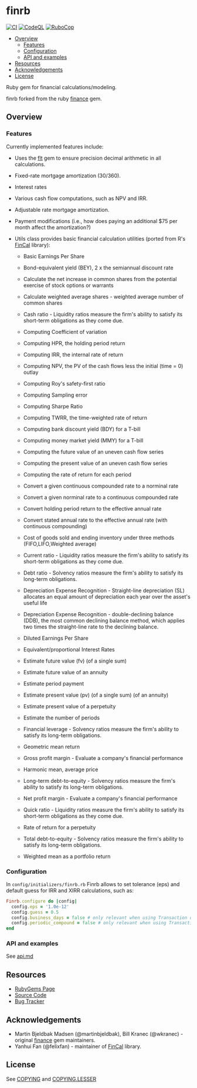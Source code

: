 # finrb

[![CI](https://github.com/ncs1/finrb/actions/workflows/ci.yml/badge.svg?branch=master)](https://github.com/ncs1/finrb/actions/workflows/ci.yml)
[![CodeQL](https://github.com/ncs1/finrb/actions/workflows/codeql.yml/badge.svg)](https://github.com/ncs1/finrb/actions/workflows/codeql.yml)
[![RuboCop](https://github.com/ncs1/finrb/actions/workflows/rubocop.yml/badge.svg)](https://github.com/ncs1/finrb/actions/workflows/rubocop.yml)

<!-- TOC depthfrom:2 -->

- [Overview](#overview)
  - [Features](#features)
  - [Configuration](#configuration)
  - [API and examples](#api-and-examples)
- [Resources](#resources)
- [Acknowledgements](#acknowledgements)
- [License](#license)

<!-- /TOC -->

Ruby gem for financial calculations/modeling.

finrb forked from the ruby [finance](https://github.com/Edward-Intelligence/finance) gem.

## Overview

### Features

Currently implemented features include:

- Uses the [flt](https://github.com/jgoizueta/flt) gem to ensure precision decimal arithmetic in all calculations.
- Fixed-rate mortgage amortization (30/360).
- Interest rates
- Various cash flow computations, such as NPV and IRR.
- Adjustable rate mortgage amortization.
- Payment modifications (i.e., how does paying an additional $75 per month affect the amortization?)
- Utils class provides basic financial calculation utilities (ported from R's [FinCal](https://github.com/felixfan/FinCal) library):

  - Basic Earnings Per Share

  - Bond-equivalent yield (BEY), 2 x the semiannual discount rate

  - Calculate the net increase in common shares from the potential exercise of stock options or warrants

  - Calculate weighted average shares - weighted average number of common shares

  - Cash ratio - Liquidity ratios measure the firm's ability to satisfy its short-term obligations as they come due.

  - Computing Coefficient of variation

  - Computing HPR, the holding period return

  - Computing IRR, the internal rate of return

  - Computing NPV, the PV of the cash flows less the initial (time = 0) outlay

  - Computing Roy's safety-first ratio

  - Computing Sampling error

  - Computing Sharpe Ratio

  - Computing TWRR, the time-weighted rate of return

  - Computing bank discount yield (BDY) for a T-bill

  - Computing money market yield (MMY) for a T-bill

  - Computing the future value of an uneven cash flow series

  - Computing the present value of an uneven cash flow series

  - Computing the rate of return for each period

  - Convert a given continuous compounded rate to a norminal rate

  - Convert a given norminal rate to a continuous compounded rate

  - Convert holding period return to the effective annual rate

  - Convert stated annual rate to the effective annual rate (with continuous compounding)

  - Cost of goods sold and ending inventory under three methods (FIFO,LIFO,Weighted average)

  - Current ratio - Liquidity ratios measure the firm's ability to satisfy its short-term obligations as they come due.

  - Debt ratio - Solvency ratios measure the firm's ability to satisfy its long-term obligations.

  - Depreciation Expense Recognition - Straight-line depreciation (SL) allocates an equal amount of depreciation each year over the asset's useful life

  - Depreciation Expense Recognition - double-declining balance (DDB), the most common declining balance method, which applies two times the straight-line rate to the declining balance.

  - Diluted Earnings Per Share

  - Equivalent/proportional Interest Rates

  - Estimate future value (fv) (of a single sum)

  - Estimate future value of an annuity

  - Estimate period payment

  - Estimate present value (pv) (of a single sum) (of an annuity)

  - Estimate present value of a perpetuity

  - Estimate the number of periods

  - Financial leverage - Solvency ratios measure the firm's ability to satisfy its long-term obligations.

  - Geometric mean return

  - Gross profit margin - Evaluate a company's financial performance

  - Harmonic mean, average price

  - Long-term debt-to-equity - Solvency ratios measure the firm's ability to satisfy its long-term obligations.

  - Net profit margin - Evaluate a company's financial performance

  - Quick ratio - Liquidity ratios measure the firm's ability to satisfy its short-term obligations as they come due.

  - Rate of return for a perpetuity

  - Total debt-to-equity - Solvency ratios measure the firm's ability to satisfy its long-term obligations.

  - Weighted mean as a portfolio return

### Configuration

In `config/initializers/finrb.rb` Finrb allows to set tolerance (eps) and default guess for IRR and XIRR calculations, such as:

```ruby
Finrb.configure do |config|
  config.eps = '1.0e-12'
  config.guess = 0.5
  config.business_days = false # only relevant when using Transaction object, skips weekends
  config.periodic_compound = false # only relevant when using Transaction object
end
```

### API and examples

See [api.md](docs/api.md)

## Resources

- [RubyGems Page](https://rubygems.org/gems/finrb)
- [Source Code](https://github.com/ncs1/finrb)
- [Bug Tracker](https://github.com/ncs1/finrb/issues)

## Acknowledgements

- Martin Bjeldbak Madsen (@martinbjeldbak), Bill Kranec (@wkranec) - original [finance](https://github.com/Edward-Intelligence/finance) gem maintainers.
- Yanhui Fan (@felixfan) - maintainer of [FinCal](https://github.com/felixfan/FinCal) library.

## License

See [COPYING](./COPYING) and [COPYING.LESSER](./COPYING.LESSER)
